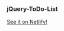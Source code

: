 ### jQuery-ToDo-List

[See it on Netlify!](https://cellv2-jquery-todo-list.netlify.com/ "https://cellv2-jquery-todo-list.netlify.com/")
